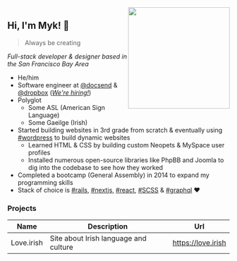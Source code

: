 <img align='right' src="https://user-images.githubusercontent.com/1305776/120902028-e3d3d400-c5f2-11eb-826e-f730c8ee1c4b.png" width="230" />
<h2>Hi, I'm Myk! 👋</h2>

> Always be creating

_Full-stack developer & designer based in the San Francisco Bay Area_

- He/him
- Software engineer at [@docsend](https://github.com/docsend) & [@dropbox](https://github.com/dropbox) (_[We're hiring!](https://www.dropbox.com/jobs/)_)
- Polyglot
  - Some ASL (American Sign Language)
  - Some Gaeilge (Irish)
- Started building websites in 3rd grade from scratch & eventually using [#wordpress](https://github.com/topics/wordpress) to build dynamic websites
  - Learned HTML & CSS by building custom Neopets & MySpace user profiles
  - Installed numerous open-source libraries like PhpBB and Joomla to dig into the codebase to see how they worked
- Completed a bootcamp (General Assembly) in 2014 to expand my programming skills
- Stack of choice is [#rails](https://github.com/topics/rails), [#nextjs](https://github.com/topics/nextjs), [#react](https://github.com/topics/react), [#SCSS](https://github.com/topics/scss) & [#graphql](https://github.com/topics/graphql) :heart:

### Projects

Name | Description | Url
---|--|--
Love.irish | Site about Irish language and culture | https://love.irish






<!--
**mklemme/mklemme** is a ✨ _special_ ✨ repository because its `README.md` (this file) appears on your GitHub profile.

Here are some ideas to get you started:

- 🔭 I’m currently working on ...
- 🌱 I’m currently learning ...
- 👯 I’m looking to collaborate on ...
- 🤔 I’m looking for help with ...
- 💬 Ask me about ...
- 📫 How to reach me: ...
- 😄 Pronouns: ...
- ⚡ Fun fact: ...
-->
